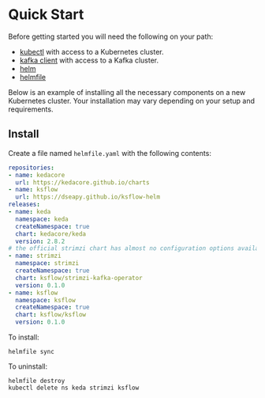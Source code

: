 # Quick Start


Before getting started you will need the following on your path:
- [kubectl](https://kubernetes.io/docs/tasks/tools/#kubectl) with access to a Kubernetes cluster.
- [kafka client](https://kafka.apache.org/downloads) with access to a Kafka cluster.
- [helm](https://github.com/helm/helm)
- [helmfile](https://github.com/helmfile/helmfile)

Below is an example of installing all the necessary components on a new Kubernetes cluster.
Your installation may vary depending on your setup and requirements.

## Install
Create a file named `helmfile.yaml` with the following contents:
```yaml
repositories:
- name: kedacore
  url: https://kedacore.github.io/charts
- name: ksflow
  url: https://dseapy.github.io/ksflow-helm
releases:
- name: keda
  namespace: keda
  createNamespace: true
  chart: kedacore/keda
  version: 2.8.2
# the official strimzi chart has almost no configuration options available, so maintaining one in ksflow-helm
- name: strimzi
  namespace: strimzi
  createNamespace: true
  chart: ksflow/strimzi-kafka-operator
  version: 0.1.0
- name: ksflow
  namespace: ksflow
  createNamespace: true
  chart: ksflow/ksflow
  version: 0.1.0
```
To install:
```shell
helmfile sync
```
To uninstall:
```shell
helmfile destroy
kubectl delete ns keda strimzi ksflow
```
